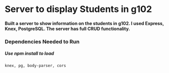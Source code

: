 # Server to display Students in g102

#### Built a server to show information on the students in g102. I used Express, Knex, PostgreSQL. The server has full CRUD functionality. 

### Dependencies Needed to Run
##### Use npm install to load 
    knex, pg, body-parser, cors